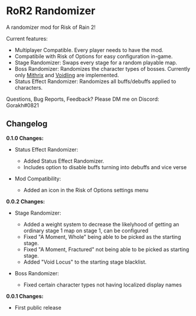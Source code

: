 # RoR2 Randomizer

A randomizer mod for Risk of Rain 2!

Current features:
* Multiplayer Compatible. Every player needs to have the mod.
* Compatibile with Risk of Options for easy configuration in-game.
* Stage Randomizer: Swaps every stage for a random playable map.
* Boss Randomizer: Randomizes the character types of bosses. Currently only [Mithrix](https://youtu.be/EZLbivjyFMk) and [Voidling](https://youtu.be/HAH9Rxyl2lU) are implemented.
* Status Effect Randomizer: Randomizes all buffs/debuffs applied to characters.

Questions, Bug Reports, Feedback? Please DM me on Discord: Gorakh#0821

## Changelog

**0.1.0 Changes:**

* Status Effect Randomizer:
  * Added Status Effect Randomizer.
  * Includes option to disable buffs turning into debuffs and vice verse

* Mod Compatibility:
  * Added an icon in the Risk of Options settings menu

**0.0.2 Changes:**

* Stage Randomizer:
  * Added a weight system to decrease the likelyhood of getting an ordinary stage 1 map on stage 1, can be configured
  * Fixed "A Moment, Whole" being able to be picked as the starting stage.
  * Fixed "A Moment, Fractured" not being able to be picked as starting stage.
  * Added "Void Locus" to the starting stage blacklist.

* Boss Randomizer:
  * Fixed certain character types not having localized display names

**0.0.1 Changes:**

* First public release
